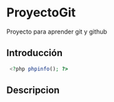 # ProyectoGit
Proyecto para aprender git y github


## Introducción

```php
 <?php phpinfo(); ?>
```
## Descripcion
